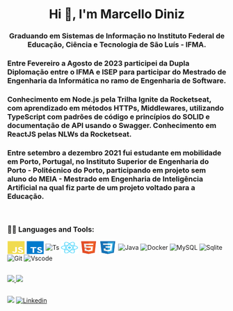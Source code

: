 <h1 align="center">Hi 👋, I'm Marcello Diniz</h1>

<h3 align="center">Graduando em Sistemas de Informação no Instituto Federal de Educação, Ciência e Tecnologia de São Luís - IFMA.  </h3>
<h3 align="left">Entre Fevereiro a Agosto de 2023 participei da Dupla Diplomação entre o IFMA e ISEP para
participar do Mestrado de Engenharia da Informática no ramo de Engenharia de Software. </h3>
<h3 align="left"> Conhecimento em Node.js pela Trilha Ignite da Rocketseat, com aprendizado em métodos
HTTPs, Middlewares, utilizando TypeScript com padrões de código e princípios do SOLID e
documentação de API usando o Swagger. Conhecimento em ReactJS pelas NLWs da Rocketseat. </h3>
<h3 align="left">Entre setembro a dezembro 2021 fui estudante em mobilidade em Porto, Portugal, no Instituto Superior de Engenharia do Porto - Politécnico do Porto, participando em projeto sem aluno do MEIA - Mestrado em Engenharia de Inteligência Artificial na qual fiz parte de um projeto voltado para a Educação. </h3>

<div style="display: inline_block"><br>
 <h3 align="left">👨‍💻 Languages and Tools:</h3>
 <link rel="stylesheet" href="https://cdn.jsdelivr.net/gh/devicons/devicon@v2.15.1/devicon.min.css">
  <img align="center" alt="Js" height="30" width="40" src="https://raw.githubusercontent.com/devicons/devicon/master/icons/javascript/javascript-plain.svg">
  <img align="center" alt="Ts" height="30" width="40" src="https://raw.githubusercontent.com/devicons/devicon/master/icons/typescript/typescript-plain.svg">
  <img align="center" alt="Ts" height="30" width="40" src="https://cdn.jsdelivr.net/gh/devicons/devicon/icons/nodejs/nodejs-original.svg" />
  <img align="center" alt="React" height="30" width="40" src="https://raw.githubusercontent.com/devicons/devicon/master/icons/react/react-original.svg">  
  <img align="center" alt="HTML" height="30" width="40" src="https://raw.githubusercontent.com/devicons/devicon/master/icons/html5/html5-original.svg">
  <img align="center" alt="CSS" height="30" width="40" src="https://raw.githubusercontent.com/devicons/devicon/master/icons/css3/css3-original.svg">
  <img align="center" alt="Java" height="35" width="45" src="https://cdn.jsdelivr.net/gh/devicons/devicon/icons/java/java-original-wordmark.svg" />
  <img align="center" alt="Docker" height="35" width="45" src="https://cdn.jsdelivr.net/gh/devicons/devicon/icons/docker/docker-original.svg" />
  <img align="center" alt="MySQL" height="35" width="45" src="https://cdn.jsdelivr.net/gh/devicons/devicon/icons/mysql/mysql-original-wordmark.svg" />
  <img align="center" alt="Sqlite" height="35" width="45" src="https://cdn.jsdelivr.net/gh/devicons/devicon/icons/sqlite/sqlite-original.svg" />
  <img align="center" alt="Git" height="35" width="45" src="https://cdn.jsdelivr.net/gh/devicons/devicon/icons/git/git-original.svg" />
  <img align="center" alt="Vscode" height="35" width="45" src="https://cdn.jsdelivr.net/gh/devicons/devicon/icons/vscode/vscode-original.svg" />
</div>

##

<div>
  <a href="https://github.com/marcellodinizr">
  <img height="180em" src="https://github-readme-stats.vercel.app/api?username=marcellodinizr&show_icons=true&theme=omni&include_all_commits=true&count_private=true"/>
  <img height="180em" src="https://github-readme-stats.vercel.app/api/top-langs/?username=marcellodinizr&layout=compact&langs_count=16&theme=omni"/>
</div>
 
##
  
  <a href = "mailto: marcellodinizrocha@gmail.com"><img src="https://img.shields.io/badge/-Gmail-%23EA4335?style=for-the-badge&logo=gmail&logoColor=white" target="_blank"></a>
  [![Linkedin](https://img.shields.io/badge/LinkedIn-0077B5?style=for-the-badge&logo=linkedin&logoColor=white)](https://www.linkedin.com/in/marcello-diniz-9456281b3/)
  
